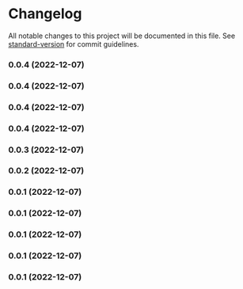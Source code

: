 # Changelog

All notable changes to this project will be documented in this file. See [standard-version](https://github.com/conventional-changelog/standard-version) for commit guidelines.

### 0.0.4 (2022-12-07)

### 0.0.4 (2022-12-07)

### 0.0.4 (2022-12-07)

### 0.0.4 (2022-12-07)

### 0.0.3 (2022-12-07)

### 0.0.2 (2022-12-07)

### 0.0.1 (2022-12-07)

### 0.0.1 (2022-12-07)

### 0.0.1 (2022-12-07)

### 0.0.1 (2022-12-07)

### 0.0.1 (2022-12-07)
